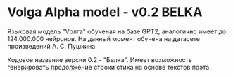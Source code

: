 # Volga Alpha model - v0.2 BELKA
Языковая модель "Vолга" обученая на базе GPT2, аналогично имеет до 124.000.000 нейронов. На данный момент обучена на датасете произведений А. С. Пушкина.

Кодовое название версии 0.2 - "Белка". Имеет возможность генерировать продолжение строки стиха на основе текстов поэта.
